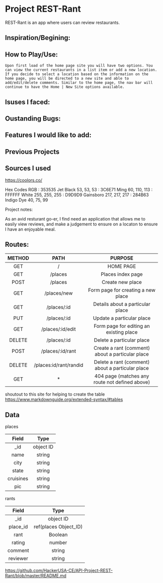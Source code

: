 # Project REST-Rant

REST-Rant is an app where users can review restaurants.


## Inspiration/Begining:

## How to Play/Use:
    Upon first load of the home page site you will have two options. You can view the current restaurants in a list item or add a new location. If you decide to select a location based on the information on the home page, you will be directed to a new site and able to add/edit/delete comments. Similar to the home page, the nav bar will continue to have the Home | New Site options available. 
## Isuses I faced:


## Oustanding Bugs:


## Features I would like to add:


## Previous Projects

## Sources I used

https://coolors.co/ 

   Hex Codes            RGB
: 353535 Jet Black      53, 53, 53
: 3C6E71 Ming           60, 110, 113
: FFFFFF White          255, 255, 255
: D9D9D9 Gainsboro      217, 217, 217
: 284B63 Indigo Dye     40, 75, 99

Project notes:

As an avid resturant go-er, I find need an application that allows me to easily view reviews, and make a judgement to ensure on a locaton to ensure I have an enjoyable meal. 

## Routes:


| METHOD    |    PATH   |        PURPOSE  |
|:---------:| :------:          |:-------:  |
|   GET     |  /                |HOME PAGE|
| GET       |/places            | Places index page|
| POST      |/places            |Create new place|
| GET       |/places/new        |Form page for creating a new place|
| GET       |/places/:id        |Details about a particular place|
| PUT       |/places/:id        |Update a particular place|
| GET       |/places/:id/edit   |Form page for editing an existing place|
| DELETE    |/places/:id        |Delete a particular place|
|POST       |/places/:id/rant   |Create a rant (comment) about a particular place|
|DELETE     |/places:id/rant/randid     |Delete a rant (comment) about a particular place|
|GET        |*                   |404 page (matches any route not defined above)|

shoutout to this site for helping to create the table
https://www.markdownguide.org/extended-syntax/#tables


## Data

places

| Field    |    Type   |
|:---------:| :------:     |
|   _id     |  object ID  |
| name      |string | 
| city      |string   |
| state      |string  |
| cruisines  |string  |
| pic        |string  |



rants

| Field    |    Type   |
|:---------:| :------:          |
|   _id     |  object ID
| place_id   |  ref(places Object_ID)
| rant    |Boolean         |
| rating     |number     |
| comment     |string      |
| reviewer        |string   |



https://github.com/HackerUSA-CE/API-Project-REST-Rant/blob/master/README.md